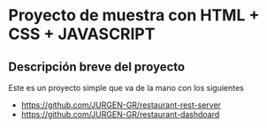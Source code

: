 # Proyecto de muestra con HTML + CSS + JAVASCRIPT

## Descripción breve del proyecto
Este es un proyecto simple que va de la mano con los siguientes
- <https://github.com/JURGEN-GR/restaurant-rest-server>
- <https://github.com/JURGEN-GR/restaurant-dashdoard>
